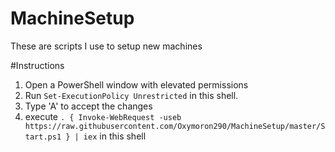 # MachineSetup
These are scripts I use to setup new machines

#Instructions
1. Open a PowerShell window with elevated permissions
2. Run `Set-ExecutionPolicy Unrestricted` in this shell.
3. Type 'A' to accept the changes
4. execute `. { Invoke-WebRequest -useb https://raw.githubusercontent.com/Oxymoron290/MachineSetup/master/Start.ps1 } | iex` in this shell